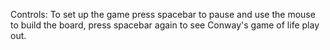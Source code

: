 Controls:
To set up the game press spacebar to pause and use the mouse to build the board, press spacebar again to see Conway's game of life play out.
